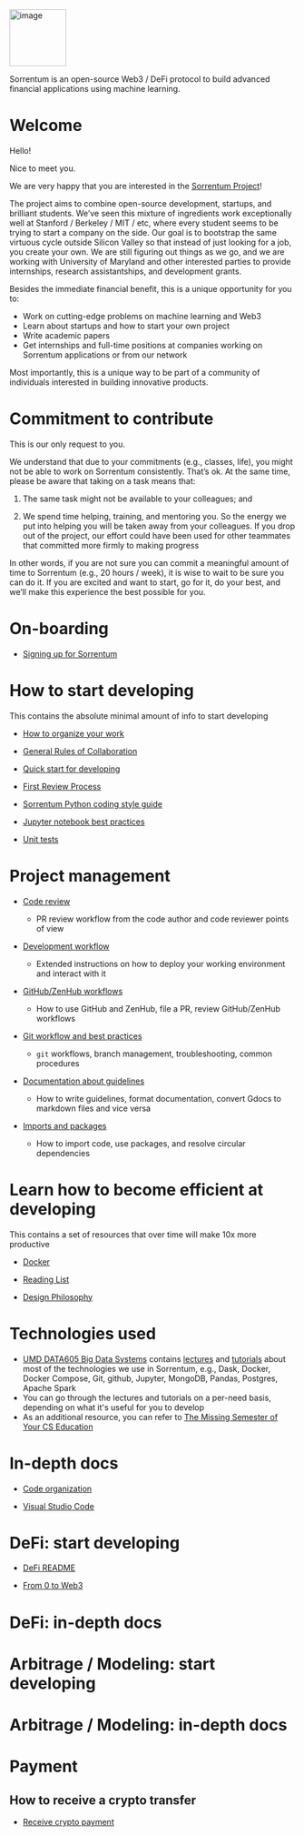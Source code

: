 <img width="100" alt="image" src="https://user-images.githubusercontent.com/33238329/216777823-851b28ed-7d7a-4b52-9d71-ab38d146edc3.png">

Sorrentum is an open-source Web3 / DeFi protocol to build advanced financial
applications using machine learning.

# Welcome

Hello!

Nice to meet you.

We are very happy that you are interested in the
[Sorrentum Project](https://www.sorrentum.org/)!

The project aims to combine open-source development, startups, and brilliant
students. We’ve seen this mixture of ingredients work exceptionally well at
Stanford / Berkeley / MIT / etc, where every student seems to be trying to start
a company on the side. Our goal is to bootstrap the same virtuous cycle outside
Silicon Valley so that instead of just looking for a job, you create your own.
We are still figuring out things as we go, and we are working with University of
Maryland and other interested parties to provide internships, research
assistantships, and development grants.

Besides the immediate financial benefit, this is a unique opportunity for you
to:

- Work on cutting-edge problems on machine learning and Web3
- Learn about startups and how to start your own project
- Write academic papers
- Get internships and full-time positions at companies working on Sorrentum
  applications or from our network

Most importantly, this is a unique way to be part of a community of individuals
interested in building innovative products.

# Commitment to contribute

This is our only request to you.

We understand that due to your commitments (e.g., classes, life), you might not
be able to work on Sorrentum consistently. That’s ok. At the same time, please
be aware that taking on a task means that:

1. The same task might not be available to your colleagues; and

2. We spend time helping, training, and mentoring you. So the energy we put into
   helping you will be taken away from your colleagues. If you drop out of the
   project, our effort could have been used for other teammates that committed
   more firmly to making progress

In other words, if you are not sure you can commit a meaningful amount of time
to Sorrentum (e.g., 20 hours / week), it is wise to wait to be sure you can do
it. If you are excited and want to start, go for it, do your best, and we’ll
make this experience the best possible for you.

# On-boarding

- [Signing up for Sorrentum](docs/Signing_up_for_Sorrentum.md)

# How to start developing

This contains the absolute minimal amount of info to start developing

- [How to organize your work](docs/How_to_organize_your_work.md)

- [General Rules of Collaboration](docs/General_rules_of_collaboration.md)

- [Quick start for developing](docs/Quick_start_for_developing.md)

- [First Review Process](docs/First_review_process.md)

- [Sorrentum Python coding style guide](docs/Coding_Style_Guide.md)

- [Jupyter notebook best practices](docs/Jupyter_notebook_best_practices.md)

- [Unit tests](docs/Unit_tests.md)

# Project management

- [Code review](docs/Code_review.md)

  - PR review workflow from the code author and code reviewer points of view

- [Development workflow](docs/Development_workflow.md)

  - Extended instructions on how to deploy your working environment and interact
    with it

- [GitHub/ZenHub workflows](docs/GitHub_ZenHub_workflows.md)

  - How to use GitHub and ZenHub, file a PR, review GitHub/ZenHub workflows

- [Git workflow and best practices](docs/Git_workflow_and_best_practices.md)

  - `git` workflows, branch management, troubleshooting, common procedures

- [Documentation about guidelines](docs/Documentation_about_guidelines.md)
  - How to write guidelines, format documentation, convert Gdocs to markdown
    files and vice versa

- [Imports and packages](docs/Imports_and_packages.md)
  - How to import code, use packages, and resolve circular dependencies

# Learn how to become efficient at developing

This contains a set of resources that over time will make 10x more productive

- [Docker](docs/Docker.md)

- [Reading List](docs/Reading_List.md)

- [Design Philosophy](docs/Design_Philosophy.md)

# Technologies used

- [UMD DATA605 Big Data Systems](https://github.com/gpsaggese/umd_data605)
  contains
  [lectures](https://github.com/gpsaggese/umd_data605/tree/main/lectures) and
  [tutorials](https://github.com/gpsaggese/umd_data605/tree/main/tutorials)
  about most of the technologies we use in Sorrentum, e.g., Dask, Docker, Docker
  Compose, Git, github, Jupyter, MongoDB, Pandas, Postgres, Apache Spark
- You can go through the lectures and tutorials on a per-need basis, depending
  on what it's useful for you to develop
- As an additional resource, you can refer to
  [The Missing Semester of Your CS Education](https://missing.csail.mit.edu/)

# In-depth docs

- [Code organization](/code_organization.md)

- [Visual Studio Code](/docs/Visual_Studio_Code.md)

# DeFi: start developing

- [DeFi README](/defi/README.md)

- [From 0 to Web3](/defi/From_0_to_Web3.md)

# DeFi: in-depth docs

# Arbitrage / Modeling: start developing

# Arbitrage / Modeling: in-depth docs

# Payment

## How to receive a crypto transfer

- [Receive crypto payment](docs/Receive_crypto_payment.md)
